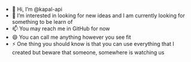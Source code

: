 - 👋 Hi, I’m @kapal-api
- 👀 I’m interested in looking for new ideas and I am currently looking for something to be learn of
- 📫 You may reach me in GitHub for now
- 😄 You can call me anything however you see fit
- ⚡ One thing you should know is that you can use everything that I created but beware that someone, somewhere is watching us

<!---
kapal-api/kapal-api is a ✨ special ✨ repository because its `README.md` (this file) appears on your GitHub profile.
You can click the Preview link to take a look at your changes.
--->

